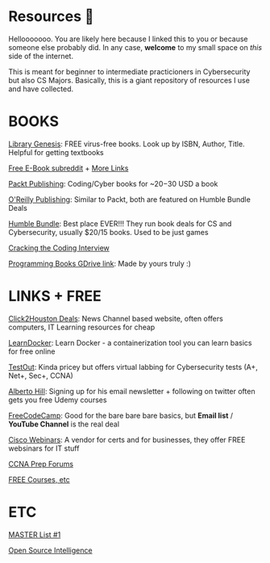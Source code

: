 # Resources 🎉

Hellooooooo. You are likely here because I linked this to you or because someone else probably did. In any case, **welcome** to my small space on *this* side of the internet.

This is meant for beginner to intermediate practicioners in Cybersecurity but also CS Majors. Basically, this is a giant repository of resources I use and have collected.

# BOOKS

[Library Genesis](http://libgen.rs/): FREE virus-free books. Look up by ISBN, Author, Title. Helpful for getting textbooks

[Free E-Book subreddit](https://old.reddit.com/r/FreeEBOOKS/) + [More Links](https://www.reddit.com/r/freeEBOOKS/wiki/febooks#freebooks)

[Packt Publishing](https://www.packtpub.com/): Coding/Cyber books for ~$20-$30 USD a book

[O'Reilly Publishing](https://www.oreilly.com/): Similar to Packt, both are featured on Humble Bundle Deals

[Humble Bundle](https://www.humblebundle.com/): Best place EVER!!! They run book deals for CS and Cybersecurity, usually $20/15 books. Used to be just games

[Cracking the Coding Interview](https://www.crackingthecodinginterview.com/resources.html)

[Programming Books GDrive link](https://drive.google.com/drive/folders/1zQIFQGompxxor9hoaDxrAYS1PqHuFbie?usp=sharing): Made by yours truly :)

# LINKS + FREE

[Click2Houston Deals](https://deals.click2houston.com/): News Channel based website, often offers computers, IT Learning resources for cheap

[LearnDocker](https://learndocker.online/login): Learn Docker - a containerization tool you can learn basics for free online

[TestOut](https://w3.testout.com/): Kinda pricey but offers virtual labbing for Cybersecurity tests (A+, Net+, Sec+, CCNA)

[Alberto Hill](https://albertohill.com/): Signing up for his email newsletter + following on twitter often gets you free Udemy courses

[FreeCodeCamp](https://www.freecodecamp.org/): Good for the bare bare bare basics, but **Email list** / **YouTube Channel** is the real deal

[Cisco Webinars](https://learningnetwork.cisco.com/s/): A vendor for certs and for businesses, they offer FREE websinars for IT stuff

[CCNA Prep Forums](https://www.ccna7.com/)

[FREE Courses, etc](https://tutsnode.net/about/)


# ETC

[MASTER List #1](https://github.com/Hack-with-Github/Awesome-Hacking/blob/master/README.md)

[Open Source Intelligence](https://github.com/xCoderSai/osint)

